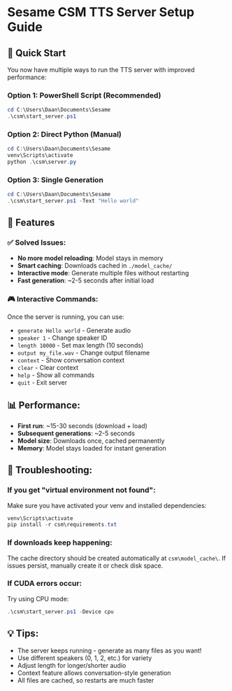 # Sesame CSM TTS Server Setup Guide

## 🚀 Quick Start

You now have multiple ways to run the TTS server with improved performance:

### Option 1: PowerShell Script (Recommended)
```powershell
cd C:\Users\Daan\Documents\Sesame
.\csm\start_server.ps1
```

### Option 2: Direct Python (Manual)
```powershell
cd C:\Users\Daan\Documents\Sesame
venv\Scripts\activate
python .\csm\server.py
```

### Option 3: Single Generation
```powershell
cd C:\Users\Daan\Documents\Sesame
.\csm\start_server.ps1 -Text "Hello world"
```

## 🎯 Features

### ✅ Solved Issues:
- **No more model reloading**: Model stays in memory
- **Smart caching**: Downloads cached in `./model_cache/`
- **Interactive mode**: Generate multiple files without restarting
- **Fast generation**: ~2-5 seconds after initial load

### 🎮 Interactive Commands:
Once the server is running, you can use:
- `generate Hello world` - Generate audio
- `speaker 1` - Change speaker ID
- `length 10000` - Set max length (10 seconds)
- `output my_file.wav` - Change output filename
- `context` - Show conversation context
- `clear` - Clear context
- `help` - Show all commands
- `quit` - Exit server

## 📊 Performance:
- **First run**: ~15-30 seconds (download + load)
- **Subsequent generations**: ~2-5 seconds
- **Model size**: Downloads once, cached permanently
- **Memory**: Model stays loaded for instant generation

## 🔧 Troubleshooting:

### If you get "virtual environment not found":
Make sure you have activated your venv and installed dependencies:
```powershell
venv\Scripts\activate
pip install -r csm\requirements.txt
```

### If downloads keep happening:
The cache directory should be created automatically at `csm\model_cache\`. 
If issues persist, manually create it or check disk space.

### If CUDA errors occur:
Try using CPU mode:
```powershell
.\csm\start_server.ps1 -Device cpu
```

## 💡 Tips:
- The server keeps running - generate as many files as you want!
- Use different speakers (0, 1, 2, etc.) for variety
- Adjust length for longer/shorter audio
- Context feature allows conversation-style generation
- All files are cached, so restarts are much faster
